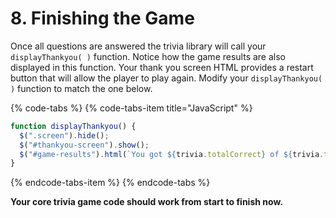 # 8. Finishing the Game

Once all questions are answered the trivia library will call your `displayThankyou( )` function. Notice how the game results are also displayed in this function. Your thank you screen HTML provides a restart button that will allow the player to play again. Modify your `displayThankyou( )` function to match the one below.

{% code-tabs %}
{% code-tabs-item title="JavaScript" %}
```javascript
function displayThankyou() {
  $(".screen").hide();
  $("#thankyou-screen").show();
  $("#game-results").html(`You got ${trivia.totalCorrect} of ${trivia.totalAnswered} correct.`);
}
```
{% endcode-tabs-item %}
{% endcode-tabs %}

**Your core trivia game code should work from start to finish now.**

